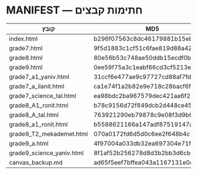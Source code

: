 # MANIFEST — חתימות קבצים

| קובץ | MD5 | SHA256 |
|---|---|---|
| index.html | b296f07563c8dc46179881b15eba1682 | bfa682ce0885a05a64444a826d692a5ebb6f754cc70da406e41abb3ef7332fed |
| grade7.html | 9f5d1883c1cf51c6fae819d88a42ecc7 | 454a7841540d878cc20dc77243991d29daccd6e4fcae996cc906f84b10573e9c |
| grade8.html | 80e56b53c748ae50ddb15ecdf0bac9c5 | 62bf896f6ec990efee2b0cf9f4164cf89adde8155be86a01c2ef8b700f120214 |
| grade9.html | 0ee59f75a3c1eabf66cd3cf5213eda37 | d0411cf670e0bac12ee568b7a4aaf1dbc50cb4ca90a0bd6dbb9251e2a48868ff |
| grade7_a1_yaniv.html | 31ccf6e477ae9c97727cd88af7fd3ebb | 225d111da67e6e8e016482d1a7e8b7b48a9de0c289c8072df68b5d85860d15ee |
| grade7_a_ilanit.html | ca1e74f1a2b82e9e718c28bacf6ffa19 | bb9c2332fb4e8c705c72123f9b90581ed5e6301e4c7701ab985baf8887643bae |
| grade7_science_tal.html | ea98bdc2ba967579dec421aa6f226a1a | 33df41255a32d3a710f964621514c42bc7c659088a380f94d4c8b182b84b287b |
| grade8_A1_ronit.html | b78c9156d72f849dcb2d448ce454a2df | 2727839265be101b5d6231e6728442397d6c3b82f44c4e2efa6661687ac22663 |
| grade8_A_tal.html | 763921290eb79878c9e08f3d9b6297ac | 2390125ae4d99b852526049ff9e5936bbdd6cd437bf310bec31d189081d30398 |
| grade8_a1_ronit.html | b5588621166a147adf87519147abf4b4 | f1139273c0542aff2cfffe1b8689a11a0c3ec55ab99edfd3d4a9e8221b44174e |
| grade9_T2_mekademet.html | 070a0172fd6d5d0c6ee2f648b4c78f58 | 2696844091533ac8d3f080a26e225d2282f002b6136df43e6cdb4d75771a8c3a |
| grade9_a.html | 4f97004a033db32ea697304e71f5f8a6 | 509d359d4159b8d5e261234dcbec93db4723f19963a4fb692e8622ba57138b9f |
| grade9_science_yaniv.html | 8f1af52b256278d8d3b2bb3d6cb9df76 | 057a382dbb81cbe00ccdd37fd21da71643cbe080a02c1ede80eb1b00cb5e01e2 |
| canvas_backup.md | ad65f5eef7bffea043a1167131e0cee0 | 9ac2f7185d0e3920cbd4cea360aa14d6e67223b214c3ce145e17869436c4496a |
